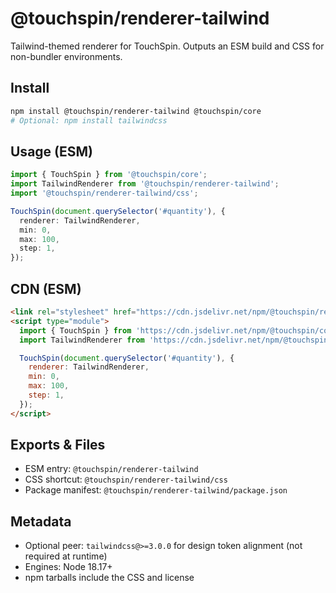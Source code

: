 # @touchspin/renderer-tailwind

Tailwind-themed renderer for TouchSpin. Outputs an ESM build and CSS for non-bundler environments.

## Install

```bash
npm install @touchspin/renderer-tailwind @touchspin/core
# Optional: npm install tailwindcss
```

## Usage (ESM)

```ts
import { TouchSpin } from '@touchspin/core';
import TailwindRenderer from '@touchspin/renderer-tailwind';
import '@touchspin/renderer-tailwind/css';

TouchSpin(document.querySelector('#quantity'), {
  renderer: TailwindRenderer,
  min: 0,
  max: 100,
  step: 1,
});
```

## CDN (ESM)

```html
<link rel="stylesheet" href="https://cdn.jsdelivr.net/npm/@touchspin/renderer-tailwind@5/dist/touchspin-tailwind.css">
<script type="module">
  import { TouchSpin } from 'https://cdn.jsdelivr.net/npm/@touchspin/core@5/dist/index.js';
  import TailwindRenderer from 'https://cdn.jsdelivr.net/npm/@touchspin/renderer-tailwind@5/dist/index.js';

  TouchSpin(document.querySelector('#quantity'), {
    renderer: TailwindRenderer,
    min: 0,
    max: 100,
    step: 1,
  });
</script>
```

## Exports & Files

- ESM entry: `@touchspin/renderer-tailwind`
- CSS shortcut: `@touchspin/renderer-tailwind/css`
- Package manifest: `@touchspin/renderer-tailwind/package.json`

## Metadata

- Optional peer: `tailwindcss@>=3.0.0` for design token alignment (not required at runtime)
- Engines: Node 18.17+
- npm tarballs include the CSS and license
